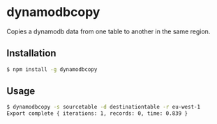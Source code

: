 # dynamodbcopy

Copies a dynamodb data from one table to another in the same region.

## Installation

```sh
$ npm install -g dynamodbcopy
```

## Usage

```sh
$ dynamodbcopy -s sourcetable -d destinationtable -r eu-west-1
Export complete { iterations: 1, records: 0, time: 0.839 }
```